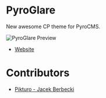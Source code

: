 PyroGlare
=========
New awesome CP theme for PyroCMS.

![PyroGlare Preview](http://www.pikturo.pl/files/large/36dfb4237b656c2727abc41bceffb671.png)

* [Website](http://www.pikturo.pl/projects/pyroglare)


# Contributors
* [Pikturo - Jacek Berbecki](http://www.pikturo.pl/)
